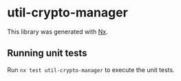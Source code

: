 # util-crypto-manager

This library was generated with [Nx](https://nx.dev).

## Running unit tests

Run `nx test util-crypto-manager` to execute the unit tests.
